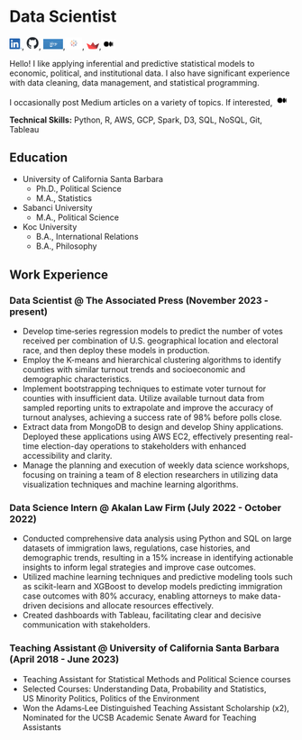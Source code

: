 # Data Scientist
[<img width="22px" src="assets/LI-In-Bug.png">](https://www.linkedin.com/in/selinkarabulut/), [<img width="22px" src="assets/github-mark.png">](https://github.com/selinekarabulut), [<img width="35px" src="assets/shiny-og-fb.jpg">](https://selinkarabulut.shinyapps.io/ushousinganddemographics/),[<img width="30px" src="assets/Tableau.png">](https://public.tableau.com/app/profile/selin8335/vizzes), [<img width="22px" src="assets/streamlit-mark-color.png">](https://gendergappoliticalpartyleadership.streamlit.app),[<img width="25px" src="assets/Medium-Symbol-Black-RGB@1x.png">](https://medium.com/@SelinKarabulut)

Hello! I like applying inferential and predictive statistical models to economic, political, and institutional data. I also have significant experience with data cleaning, data management, and statistical programming. 

I occasionally post Medium articles on a variety of topics. If interested, [<img width="25px" src="assets/Medium-Symbol-Black-RGB@1x.png">](https://medium.com/@SelinKarabulut)

**Technical Skills:** Python, R, AWS, GCP, Spark, D3, SQL, NoSQL, Git, Tableau

## Education
- University of California Santa Barbara
  - Ph.D., Political Science
  - M.A., Statistics
- Sabanci University
  - M.A., Political Science
- Koc University
  - B.A., International Relations
  - B.A., Philosophy

## Work Experience

### Data Scientist @ The Associated Press (November 2023 - present)
- Develop time‑series regression models to predict the number of votes received per combination of U.S. geographical location and electoral
race, and then deploy these models in production.
- Employ the K-means and hierarchical clustering algorithms to identify counties with similar turnout trends and socioeconomic and demographic characteristics.
- Implement bootstrapping techniques to estimate voter turnout for counties with insufficient data. Utilize available turnout data from sampled reporting units to extrapolate and improve the accuracy of turnout analyses, achieving a success rate of 98% before polls close.
- Extract data from MongoDB to design and develop Shiny applications. Deployed these applications using AWS EC2, effectively presenting real-time election-day operations to stakeholders with enhanced accessibility and clarity.
- Manage the planning and execution of weekly data science workshops, focusing on training a team of 8 election researchers in utilizing data visualization techniques and machine learning algorithms.

### Data Science Intern @ Akalan Law Firm (July 2022 - October 2022)
- Conducted comprehensive data analysis using Python and SQL on large datasets of immigration laws, regulations, case histories, and demographic trends, resulting in a 15% increase in identifying actionable insights to inform legal strategies and improve case outcomes.
- Utilized machine learning techniques and predictive modeling tools such as scikit-learn and XGBoost to develop models predicting immigration case outcomes with 80% accuracy, enabling attorneys to make data-driven decisions and allocate resources effectively.
- Created dashboards with Tableau, facilitating clear and decisive communication with stakeholders.

### Teaching Assistant @ University of California Santa Barbara (April 2018 - June 2023)
- Teaching Assistant for Statistical Methods and Political Science courses
-  Selected Courses: Understanding Data, Probability and Statistics,\
  US Minority Politics, Politics of the Environment
-  Won the Adams‑Lee Distinguished Teaching Assistant Scholarship (x2),\
  Nominated for the UCSB Academic Senate Award for Teaching Assistants





